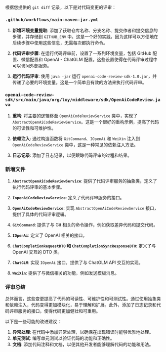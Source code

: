 根据您提供的 `git diff` 记录，以下是对代码变更的评审：

### `.github/workflows/main-maven-jar.yml`
1. **新增环境变量提取**: 添加了获取仓库名称、分支名称、提交作者和提交信息的步骤，并存储到 `GITHUB_ENV` 中。这是一个好的实践，因为这样可以方便地在后续步骤中使用这些信息，无需每次都执行命令。

2. **代码评审步骤**: 在运行代码评审前，设置了一系列环境变量，包括 GitHub 配置、微信配置和 OpenAI - ChatGLM 配置。这些设置使得在代码评审过程中可以访问外部服务。

3. **运行代码评审**: 使用 `java -jar` 运行 `openai-code-review-sdk-1.0.jar`，并传递了必要的环境变量。这是一个简单且有效的方法来执行代码评审。

### `openai-code-review-sdk/src/main/java/org/lxy/middleware/sdk/OpenAiCodeReview.java`
1. **重构**: 将主要的逻辑移至 `OpenAiCodeReviewService` 类中，实现了 `AbstractOpenAiCodeReviewService`。这是一个很好的重构示例，提高了代码的可读性和可维护性。

2. **依赖注入**: 通过构造函数将 `GitCommand`、`IOpenAi` 和 `WeiXin` 注入到 `OpenAiCodeReviewService` 类中，这是一种常见的依赖注入方法。

3. **日志记录**: 添加了日志记录，以便跟踪代码评审的过程和结果。

### 新增文件
1. **`AbstractOpenAiCodeReviewService`**: 提供了代码评审服务的抽象类，定义了执行代码评审的基本步骤。

2. **`IopenAiCodeReviewService`**: 定义了代码评审服务的接口。

3. **`OpenAiCodeReviewService`**: 实现 `AbstractOpenAiCodeReviewService` 接口，提供了具体的代码评审逻辑。

4. **`GitCommand`**: 提供了与 Git 相关的命令操作，例如获取差异代码和提交代码。

5. **`IOpenAi`**: 定义了 OpenAI 相关的接口。

6. **`ChatCompletionRequestDTO` 和 `ChatCompletionSyncResponseDTO`**: 定义了与 OpenAI 交互的 DTO 类。

7. **`ChatGLM`**: 实现 `IOpenAi` 接口，提供了与 ChatGLM API 交互的实现。

8. **`WeiXin`**: 提供了与微信相关的功能，例如发送模板消息。

### 评审总结
总体而言，这些变更提高了代码的可读性、可维护性和可测试性。通过使用抽象类和依赖注入，代码变得更加模块化，易于理解和扩展。此外，添加了日志记录和代码评审服务的接口，使得代码更加健壮和可重用。

以下是一些可能的改进建议：
1. **异常处理**: 在代码中添加异常处理，以确保在出现错误时能够优雅地处理。
2. **单元测试**: 编写单元测试以验证代码的功能和正确性。
3. **文档**: 添加代码注释和文档，以便其他开发者能够理解代码的功能和用法。